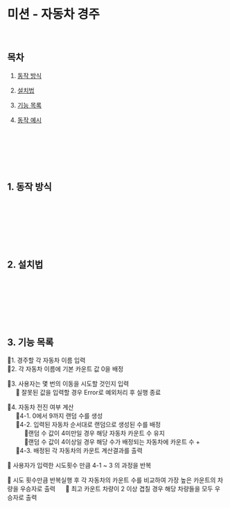 # 미션 - 자동차 경주

<br>

## 목차

1. [동작 방식](#1-동작-방식)

2. [설치법](#2-설치법)

3. [기능 목록](#3-기능-목록)

4. [동작 예시](#4-동작-예시)

<br><br><br><br><br>

## 1. 동작 방식

<br><br><br><br><br><br>

## 2. 설치법

<br><br><br><br><br><br>

## 3. 기능 목록

📗1. 경주할 각 자동차 이름 입력<br>
📗2. 각 자동차 이름에 기본 카운트 값 0을 배정

📗3. 사용자는 몇 번의 이동을 시도할 것인지 입력<br>
&nbsp;&nbsp;&nbsp;&nbsp;&nbsp;📕 잘못된 값을 입력할 경우 Error로 예외처리 후 실행 종료

📗4. 자동차 전진 여부 계산<br>
&nbsp;&nbsp;&nbsp;&nbsp;&nbsp;📗4-1. 0에서 9까지 랜덤 수를 생성<br>
&nbsp;&nbsp;&nbsp;&nbsp;&nbsp;📗4-2. 입력된 자동차 순서대로 랜덤으로 생성된 수를 배정<br>
&nbsp;&nbsp;&nbsp;&nbsp;&nbsp;&nbsp;&nbsp;&nbsp;&nbsp;&nbsp;📕랜덤 수 값이 4미만일 경우 해당 자동차 카운트 수 유지<br>
&nbsp;&nbsp;&nbsp;&nbsp;&nbsp;&nbsp;&nbsp;&nbsp;&nbsp;&nbsp;📕랜덤 수 값이 4이상일 경우 해당 수가 배정되는 자동차에 카운트 수 +<br>
&nbsp;&nbsp;&nbsp;&nbsp;&nbsp;📗4-3. 배정된 각 자동차의 카운트 계산결과를 출력

📗 사용자가 입력한 시도횟수 만큼 4-1 ~ 3 의 과정을 반복

📗 시도 횟수만큼 반복실행 후 각 자동차의 카운트 수를 비교하여 가장 높은 카운트의 차량을 우승자로 출력
&nbsp;&nbsp;&nbsp;&nbsp;&nbsp;📕 최고 카운트 차량이 2 이상 겹칠 경우 해당 차량들을 모두 우승자로 출력
